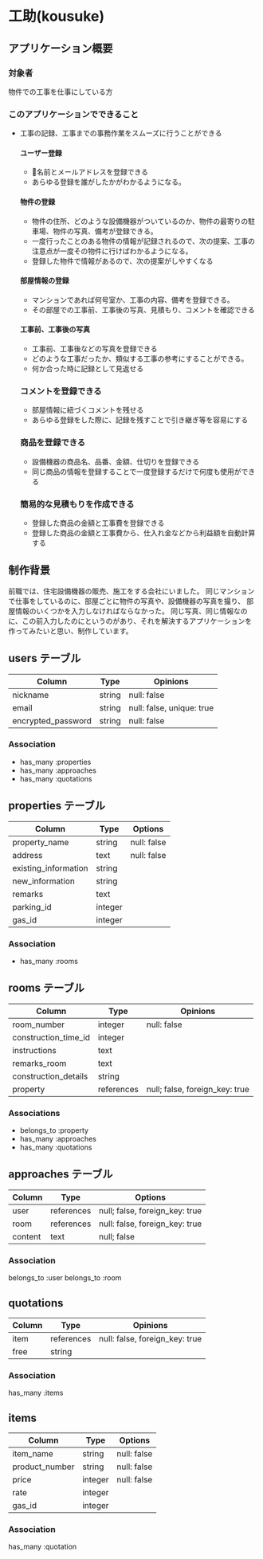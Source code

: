 # 工助(kousuke)

## アプリケーション概要
### 対象者
  物件での工事を仕事にしている方

### このアプリケーションでできること
- 工事の記録、工事までの事務作業をスムーズに行うことができる

  #### ユーザー登録
  - 名前とメールアドレスを登録できる
  - あらゆる登録を誰がしたかがわかるようになる。

  #### 物件の登録
  - 物件の住所、どのような設備機器がついているのか、物件の最寄りの駐車場、物件の写真、備考が登録できる。
  - 一度行ったことのある物件の情報が記録されるので、次の提案、工事の注意点が一度その物件に行けばわかるようになる。
  - 登録した物件で情報があるので、次の提案がしやすくなる

  #### 部屋情報の登録
  - マンションであれば何号室か、工事の内容、備考を登録できる。
  - その部屋での工事前、工事後の写真、見積もり、コメントを確認できる

  #### 工事前、工事後の写真
  - 工事前、工事後などの写真を登録できる
  - どのような工事だったか、類似する工事の参考にすることができる。
  - 何か合った時に記録として見返せる

  ### コメントを登録できる
  - 部屋情報に紐づくコメントを残せる
  - あらゆる登録をした際に、記録を残すことで引き継ぎ等を容易にする

  ### 商品を登録できる
  - 設備機器の商品名、品番、金額、仕切りを登録できる
  - 同じ商品の情報を登録することで一度登録するだけで何度も使用ができる

  ### 簡易的な見積もりを作成できる
  - 登録した商品の金額と工事費を登録できる
  - 登録した商品の金額と工事費から、仕入れ金などから利益額を自動計算する


## 制作背景
前職では、住宅設備機器の販売、施工をする会社にいました。
同じマンションで仕事をしているのに、部屋ごとに物件の写真や、設備機器の写真を撮り、
部屋情報のいくつかを入力しなければならなかった。
同じ写真、同じ情報なのに、この前入力したのにというのがあり、それを解決するアプリケーションを
作ってみたいと思い、制作しています。



## users テーブル


| Column             | Type   | Opinions                  |
| ------------------ | ------ | ------------------------- |
| nickname           | string | null: false               |
| email              | string | null: false, unique: true |
| encrypted_password | string | null: false               |

### Association
- has_many :properties
- has_many :approaches
- has_many :quotations


## properties テーブル

| Column               | Type    | Options     |
| -------------------- | ------- | ------------|
| property_name        | string  | null: false |
| address              | text    | null: false |
| existing_information | string  |             |
| new_information      | string  |             |
| remarks              | text    |             |
| parking_id           | integer |             |
| gas_id               | integer |             |

### Association
- has_many :rooms


## rooms テーブル

| Column               | Type       | Opinions                       |
| -------------------- | ---------- | ------------------------------ |
| room_number          | integer    | null: false                    | 
| construction_time_id | integer    |                                |
| instructions         | text       |                                |
| remarks_room         | text       |                                |
| construction_details | string     |                                |
| property             | references | null; false, foreign_key: true |

### Associations
- belongs_to :property
- has_many :approaches
- has_many :quotations



## approaches テーブル

| Column  | Type       | Options                        |
| ------- | ---------- | ------------------------------ |
| user    | references | null; false, foreign_key: true |
| room    | references | null: false, foreign_key: true | 
| content | text       | null; false                    |

### Association
belongs_to :user
belongs_to :room


## quotations

| Column | Type       | Opinions                       |
| ------ | ---------- | ------------------------------ |
| item   | references | null: false, foreign_key: true |
| free   | string     |                                |

### Association
has_many :items


## items
| Column         | Type       | Options     |
| -------------- | ---------- | ------------|
| item_name      | string     | null: false |
| product_number | string     | null: false |
| price          | integer    | null: false |
| rate           | integer    |             |
| gas_id         | integer    |             |

### Association
has_many :quotation
